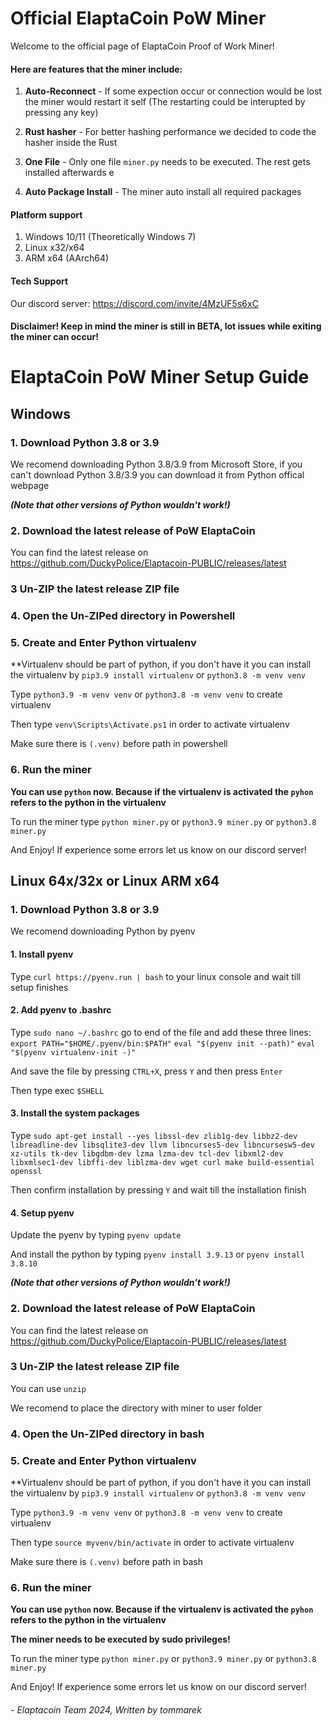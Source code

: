 # Official ElaptaCoin PoW Miner
Welcome to the official page of ElaptaCoin Proof of Work Miner!

#### Here are features that the miner include:
1. **Auto-Reconnect** - If some expection occur or connection would be lost the miner would restart it self (The restarting could be interupted by pressing any key)

2. **Rust hasher** - For better hashing performance we decided to code the hasher inside the Rust

3. **One File** - Only one file `miner.py` needs to be executed. The rest gets installed afterwards
  e
5. **Auto Package Install** - The miner auto install all required packages

#### Platform support
1. Windows 10/11 (Theoretically Windows 7)
2. Linux x32/x64
3. ARM x64 (AArch64)

#### Tech Support
Our discord server: https://discord.com/invite/4MzUF5s6xC

#### **Disclaimer! Keep in mind the miner is still in BETA, lot issues while exiting the miner can occur!**

# ElaptaCoin PoW Miner Setup Guide

## Windows
### 1. Download Python 3.8 or 3.9
We recomend downloading Python 3.8/3.9 from Microsoft Store, if you can't download Python 3.8/3.9 you can download it from Python offical webpage 

**_(Note that other versions of Python wouldn't work!)_**

### 2. Download the latest release of PoW ElaptaCoin
You can find the latest release on https://github.com/DuckyPolice/Elaptacoin-PUBLIC/releases/latest

### 3 Un-ZIP the latest release ZIP file

### 4. Open the Un-ZIPed directory in Powershell

### 5. Create and Enter Python virtualenv

**Virtualenv should be part of python, if you don't have it you can install the virtualenv by `pip3.9 install virtualenv` or `python3.8 -m venv venv`

Type `python3.9 -m venv venv` or `python3.8 -m venv venv` to create virtualenv

Then type `venv\Scripts\Activate.ps1` in order to activate virtualenv

Make sure there is `(.venv)` before path in powershell

### 6. Run the miner
**You can use `python` now. Because if the virtualenv is activated the `pyhon` refers to the python in the virtualenv**

To run the miner type `python miner.py` or `python3.9 miner.py` or `python3.8 miner.py`

And Enjoy! If experience some errors let us know on our discord server!

## Linux 64x/32x or Linux ARM x64
### 1. Download Python 3.8 or 3.9
We recomend downloading Python by pyenv

#### 1. Install pyenv
Type `curl https://pyenv.run | bash` to your linux console and wait till setup finishes

#### 2. Add pyenv to .bashrc
Type `sudo nano ~/.bashrc` go to end of the file and add these three lines: `export PATH="$HOME/.pyenv/bin:$PATH"` `eval "$(pyenv init --path)"` `eval "$(pyenv virtualenv-init -)"`

And save the file by pressing `CTRL+X`, press `Y` and then press `Enter`

Then type exec `$SHELL`

#### 3. Install the system packages
Type `sudo apt-get install --yes libssl-dev zlib1g-dev libbz2-dev libreadline-dev libsqlite3-dev llvm libncurses5-dev libncursesw5-dev xz-utils tk-dev libgdbm-dev lzma lzma-dev tcl-dev libxml2-dev libxmlsec1-dev libffi-dev liblzma-dev wget curl make build-essential openssl`

Then confirm installation by pressing `Y` and wait till the installation finish

#### 4. Setup pyenv
Update the pyenv by typing `pyenv update`

And install the python by typing `pyenv install 3.9.13` or `pyenv install 3.8.10`

**_(Note that other versions of Python wouldn't work!)_**

### 2. Download the latest release of PoW ElaptaCoin
You can find the latest release on https://github.com/DuckyPolice/Elaptacoin-PUBLIC/releases/latest

### 3 Un-ZIP the latest release ZIP file
You can use `unzip` 

We recomend to place the directory with miner to user folder

### 4. Open the Un-ZIPed directory in bash

### 5. Create and Enter Python virtualenv

**Virtualenv should be part of python, if you don't have it you can install the virtualenv by `pip3.9 install virtualenv` or `python3.8 -m venv venv`

Type `python3.9 -m venv venv` or `python3.8 -m venv venv` to create virtualenv

Then type `source myvenv/bin/activate` in order to activate virtualenv

Make sure there is `(.venv)` before path in bash

### 6. Run the miner
**You can use `python` now. Because if the virtualenv is activated the `pyhon` refers to the python in the virtualenv**

**The miner needs to be executed by sudo privileges!**

To run the miner type `python miner.py` or `python3.9 miner.py` or `python3.8 miner.py`

And Enjoy! If experience some errors let us know on our discord server!

###### - Elaptacoin Team 2024, Written by tommarek